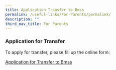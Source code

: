 ```yaml
---
title: Application Transfer to Bmss
permalink: /useful-links/For-Parents/permalink/
description: ""
third_nav_title: For Parents
---
```

### Application for Transfer

To apply for transfer, please fill up the online form:

[Application for Transfer to Bmss](https://go.gov.sg/applytransfertobmss)